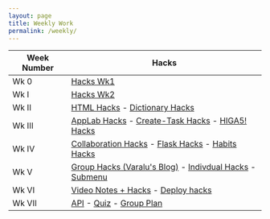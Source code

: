 ```yaml
---
layout: page
title: Weekly Work
permalink: /weekly/
---
```

|Week Number|Hacks|
|---|---|
|Wk 0|[Hacks Wk1](https://github.com/IconicShark3/ColinMills/issues/2)|
|Wk I|[Hacks Wk2](https://github.com/IconicShark3/ColinMills/issues/3)|
|Wk II|[HTML Hacks](https://iconicshark3.github.io/ColinMills/markdown/2022/09/05/HTML-Hacks.html) - [Dictionary Hacks](https://iconicshark3.github.io/ColinMills/markdown/2022/09/05/Dictionaries-Hacks.html)|
|Wk III|[AppLab Hacks](https://iconicshark3.github.io/ColinMills/markdown/2022/09/10/AppLab-Hacks.html) - [Create-Task Hacks](https://iconicshark3.github.io/ColinMills/markdown/2022/09/11/Create-Task-Hacks.html) - [HIGA5! Hacks](https://iconicshark3.github.io/ColinMills/backlog/)|
|Wk IV|[Collaboration Hacks](https://iconicshark3.github.io/ColinMills/markdown/2022/09/19/Collaboration-Hacks.html) - [Flask Hacks](https://iconicshark3.github.io/ColinMills/markdown/2022/09/19/Flask-Hacks.html) - [Habits Hacks](https://iconicshark3.github.io/ColinMills/markdown/2022/09/19/Habits-Hacks.html)|
|Wk V|[Group Hacks (Varalu's Blog)](https://nvarap.github.io/blog/hacks/2022/09/25/flaskproj2.html) - [Indivdual Hacks](https://iconicshark3.github.io/ColinMills/markdown/2022/09/25/please-no.html) - [Submenu](https://iconicshark3.github.io/ColinMills/submenu/)|
|Wk VI|[Video Notes + Hacks](https://iconicshark3.github.io/ColinMills/markdown/2022/08/02/videosbecausewhyshoulditry.html) - [Deploy hacks](https://iconicshark3.github.io/ColinMills/markdown/2022/08/02/deploy.html)|
|Wk VII|[API](https://iconicshark3.github.io/ColinMills/submenu/) - [Quiz](https://iconicshark3.github.io/ColinMills/markdown/informal/2022/08/28/error-quiz.html) - [Group Plan](https://github.com/Azeem-Khan1/fastpages-project/issues/12#issue-1402640537)|